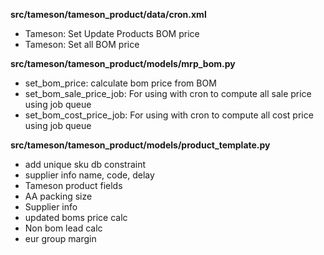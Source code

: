 **src/tameson/tameson_product/data/cron.xml**

-   Tameson: Set Update Products BOM price
-   Tameson: Set all BOM price

**src/tameson/tameson_product/models/mrp_bom.py**

-   set_bom_price: calculate bom price from BOM
-   set_bom_sale_price_job: For using with cron to compute all sale price using job queue
-   set_bom_cost_price_job: For using with cron to compute all cost price using job queue

**src/tameson/tameson_product/models/product_template.py**

-   add unique sku db constraint
-   supplier info name, code, delay
-   Tameson product fields
-   AA packing size
-   Supplier info
-   updated boms price calc
-   Non bom lead calc
-   eur group margin
